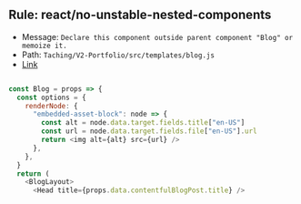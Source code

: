 ## Rule: react/no-unstable-nested-components
- Message: `Declare this component outside parent component "Blog" or memoize it.`
- Path: `Taching/V2-Portfolio/src/templates/blog.js`
- [Link](https://github.com/Taching/V2-Portfolio/blob/HEAD/src/templates/blog.js#L31-L35)
```js

const Blog = props => {
  const options = {
    renderNode: {
      "embedded-asset-block": node => {
        const alt = node.data.target.fields.title["en-US"]
        const url = node.data.target.fields.file["en-US"].url
        return <img alt={alt} src={url} />
      },
    },
  }
  return (
    <BlogLayout>
      <Head title={props.data.contentfulBlogPost.title} />
```
